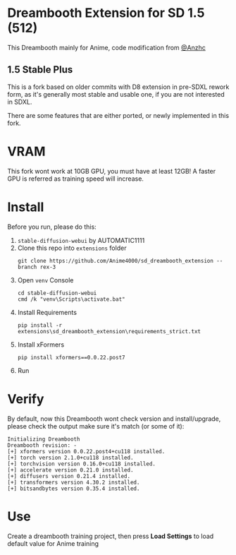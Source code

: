 # Dreambooth Extension for SD 1.5 (512)
This Dreambooth mainly for Anime, code modification from [@Anzhc](https://github.com/Anzhc/)

## 1.5 Stable Plus  
This is a fork based on older commits with D8 extension in pre-SDXL rework form, as it's generally most stable and usable one, if you are not interested in SDXL.

There are some features that are either ported, or newly implemented in this fork.

# VRAM
This fork wont work at 10GB GPU, you must have at least 12GB! A faster GPU is referred as training speed will increase.

# Install
Before you run, please do this:
1. `stable-diffusion-webui` by AUTOMATIC1111
2. Clone this repo into `extensions` folder
   ```
   git clone https://github.com/Anime4000/sd_dreambooth_extension --branch rex-3
   ```
3. Open `venv` Console
   ```
   cd stable-diffusion-webui
   cmd /k "venv\Scripts\activate.bat"
   ```
4. Install Requirements
   ```
   pip install -r extensions\sd_dreambooth_extension\requirements_strict.txt
   ```
5. Install xFormers
   ```
   pip install xformers==0.0.22.post7
   ```
6. Run

# Verify
By default, now this Dreambooth wont check version and install/upgrade, please check the output make sure it's match (or some of it):
```
Initializing Dreambooth
Dreambooth revision: -
[+] xformers version 0.0.22.post4+cu118 installed.
[+] torch version 2.1.0+cu118 installed.
[+] torchvision version 0.16.0+cu118 installed.
[+] accelerate version 0.21.0 installed.
[+] diffusers version 0.21.4 installed.
[+] transformers version 4.30.2 installed.
[+] bitsandbytes version 0.35.4 installed.
```

# Use
Create a dreambooth training project, then press **Load Settings** to load default value for Anime training
